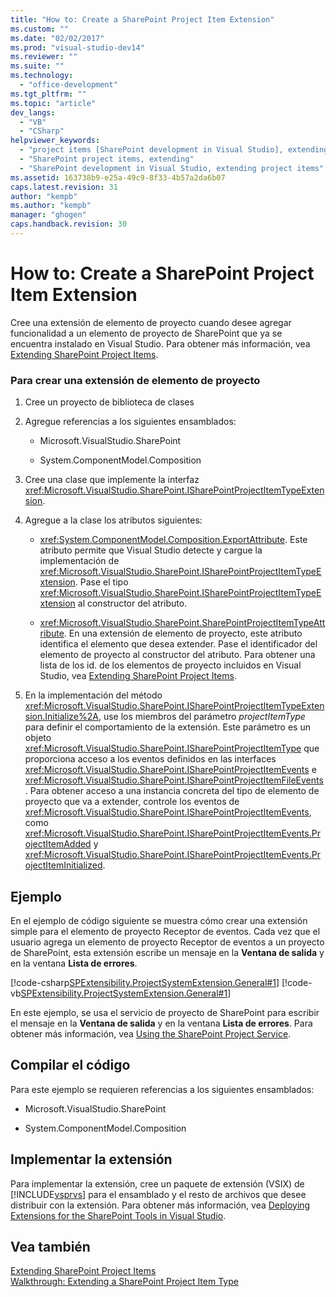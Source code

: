 ```yaml
---
title: "How to: Create a SharePoint Project Item Extension"
ms.custom: ""
ms.date: "02/02/2017"
ms.prod: "visual-studio-dev14"
ms.reviewer: ""
ms.suite: ""
ms.technology: 
  - "office-development"
ms.tgt_pltfrm: ""
ms.topic: "article"
dev_langs: 
  - "VB"
  - "CSharp"
helpviewer_keywords: 
  - "project items [SharePoint development in Visual Studio], extending"
  - "SharePoint project items, extending"
  - "SharePoint development in Visual Studio, extending project items"
ms.assetid: 163738b9-e25a-49c9-8f33-4b57a2da6b07
caps.latest.revision: 31
author: "kempb"
ms.author: "kempb"
manager: "ghogen"
caps.handback.revision: 30
---
```

# How to: Create a SharePoint Project Item Extension
  Cree una extensión de elemento de proyecto cuando desee agregar funcionalidad a un elemento de proyecto de SharePoint que ya se encuentra instalado en Visual Studio.  Para obtener más información, vea [Extending SharePoint Project Items](../sharepoint/extending-sharepoint-project-items.md).  
  
### Para crear una extensión de elemento de proyecto  
  
1.  Cree un proyecto de biblioteca de clases  
  
2.  Agregue referencias a los siguientes ensamblados:  
  
    -   Microsoft.VisualStudio.SharePoint  
  
    -   System.ComponentModel.Composition  
  
3.  Cree una clase que implemente la interfaz <xref:Microsoft.VisualStudio.SharePoint.ISharePointProjectItemTypeExtension>.  
  
4.  Agregue a la clase los atributos siguientes:  
  
    -   <xref:System.ComponentModel.Composition.ExportAttribute>.  Este atributo permite que Visual Studio detecte y cargue la implementación de <xref:Microsoft.VisualStudio.SharePoint.ISharePointProjectItemTypeExtension>.  Pase el tipo <xref:Microsoft.VisualStudio.SharePoint.ISharePointProjectItemTypeExtension> al constructor del atributo.  
  
    -   <xref:Microsoft.VisualStudio.SharePoint.SharePointProjectItemTypeAttribute>.  En una extensión de elemento de proyecto, este atributo identifica el elemento que desea extender.  Pase el identificador del elemento de proyecto al constructor del atributo.  Para obtener una lista de los id. de los elementos de proyecto incluidos en Visual Studio, vea [Extending SharePoint Project Items](../sharepoint/extending-sharepoint-project-items.md).  
  
5.  En la implementación del método <xref:Microsoft.VisualStudio.SharePoint.ISharePointProjectItemTypeExtension.Initialize%2A>, use los miembros del parámetro *projectItemType* para definir el comportamiento de la extensión.  Este parámetro es un objeto <xref:Microsoft.VisualStudio.SharePoint.ISharePointProjectItemType> que proporciona acceso a los eventos definidos en las interfaces <xref:Microsoft.VisualStudio.SharePoint.ISharePointProjectItemEvents> e <xref:Microsoft.VisualStudio.SharePoint.ISharePointProjectItemFileEvents>.  Para obtener acceso a una instancia concreta del tipo de elemento de proyecto que va a extender, controle los eventos de <xref:Microsoft.VisualStudio.SharePoint.ISharePointProjectItemEvents>, como <xref:Microsoft.VisualStudio.SharePoint.ISharePointProjectItemEvents.ProjectItemAdded> y <xref:Microsoft.VisualStudio.SharePoint.ISharePointProjectItemEvents.ProjectItemInitialized>.  
  
## Ejemplo  
 En el ejemplo de código siguiente se muestra cómo crear una extensión simple para el elemento de proyecto Receptor de eventos.  Cada vez que el usuario agrega un elemento de proyecto Receptor de eventos a un proyecto de SharePoint, esta extensión escribe un mensaje en la **Ventana de salida** y en la ventana **Lista de errores**.  
  
 [!code-csharp[SPExtensibility.ProjectSystemExtension.General#1](../snippets/csharp/VS_Snippets_OfficeSP/spextensibility.projectsystemextension.general/cs/extension/projectitemextension.cs#1)]
 [!code-vb[SPExtensibility.ProjectSystemExtension.General#1](../snippets/visualbasic/VS_Snippets_OfficeSP/spextensibility.projectsystemextension.general/vb/extension/projectitemextension.vb#1)]  
  
 En este ejemplo, se usa el servicio de proyecto de SharePoint para escribir el mensaje en la **Ventana de salida** y en la ventana **Lista de errores**.  Para obtener más información, vea [Using the SharePoint Project Service](../sharepoint/using-the-sharepoint-project-service.md).  
  
## Compilar el código  
 Para este ejemplo se requieren referencias a los siguientes ensamblados:  
  
-   Microsoft.VisualStudio.SharePoint  
  
-   System.ComponentModel.Composition  
  
## Implementar la extensión  
 Para implementar la extensión, cree un paquete de extensión \(VSIX\) de [!INCLUDE[vsprvs](../sharepoint/includes/vsprvs-md.md)] para el ensamblado y el resto de archivos que desee distribuir con la extensión.  Para obtener más información, vea [Deploying Extensions for the SharePoint Tools in Visual Studio](../sharepoint/deploying-extensions-for-the-sharepoint-tools-in-visual-studio.md).  
  
## Vea también  
 [Extending SharePoint Project Items](../sharepoint/extending-sharepoint-project-items.md)   
 [Walkthrough: Extending a SharePoint Project Item Type](../sharepoint/walkthrough-extending-a-sharepoint-project-item-type.md)  
  
  